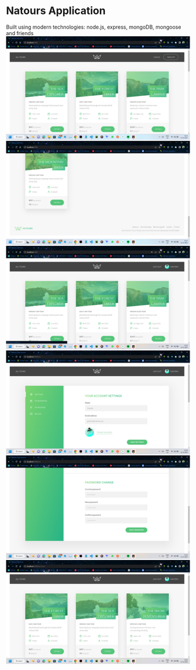 # Natours Application

Built using modern technologies: node.js, express, mongoDB, mongoose and friends
![alt text](https://github.com/gautamtiwari007/natours/blob/master/Screenshot%20(528).png)
![alt text](https://github.com/gautamtiwari007/natours/blob/master/Screenshot%20(529).png)
![alt text](https://github.com/gautamtiwari007/natours/blob/master/Screenshot%20(530).png)
![alt text](https://github.com/gautamtiwari007/natours/blob/master/Screenshot%20(531).png)
![alt text](https://github.com/gautamtiwari007/natours/blob/master/Screenshot%20(532).png)
![alt text](https://github.com/gautamtiwari007/natours/blob/master/Screenshot%20(545).png)
